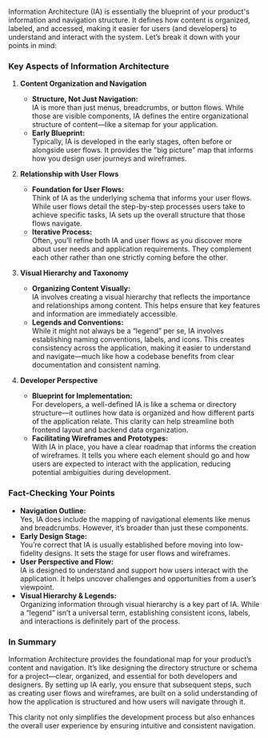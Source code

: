 Information Architecture (IA) is essentially the blueprint of your product's information and navigation structure. It defines how content is organized, labeled, and accessed, making it easier for users (and developers) to understand and interact with the system. Let’s break it down with your points in mind:

### Key Aspects of Information Architecture

1. **Content Organization and Navigation**
    
    - **Structure, Not Just Navigation:**  
        IA is more than just menus, breadcrumbs, or button flows. While those are visible components, IA defines the entire organizational structure of content—like a sitemap for your application.
    - **Early Blueprint:**  
        Typically, IA is developed in the early stages, often before or alongside user flows. It provides the "big picture" map that informs how you design user journeys and wireframes.
2. **Relationship with User Flows**
    
    - **Foundation for User Flows:**  
        Think of IA as the underlying schema that informs your user flows. While user flows detail the step-by-step processes users take to achieve specific tasks, IA sets up the overall structure that those flows navigate.
    - **Iterative Process:**  
        Often, you’ll refine both IA and user flows as you discover more about user needs and application requirements. They complement each other rather than one strictly coming before the other.
3. **Visual Hierarchy and Taxonomy**
    
    - **Organizing Content Visually:**  
        IA involves creating a visual hierarchy that reflects the importance and relationships among content. This helps ensure that key features and information are immediately accessible.
    - **Legends and Conventions:**  
        While it might not always be a “legend” per se, IA involves establishing naming conventions, labels, and icons. This creates consistency across the application, making it easier to understand and navigate—much like how a codebase benefits from clear documentation and consistent naming.
4. **Developer Perspective**
    
    - **Blueprint for Implementation:**  
        For developers, a well-defined IA is like a schema or directory structure—it outlines how data is organized and how different parts of the application relate. This clarity can help streamline both frontend layout and backend data organization.
    - **Facilitating Wireframes and Prototypes:**  
        With IA in place, you have a clear roadmap that informs the creation of wireframes. It tells you where each element should go and how users are expected to interact with the application, reducing potential ambiguities during development.

### Fact-Checking Your Points

- **Navigation Outline:**  
    Yes, IA does include the mapping of navigational elements like menus and breadcrumbs. However, it’s broader than just these components.
- **Early Design Stage:**  
    You’re correct that IA is usually established before moving into low-fidelity designs. It sets the stage for user flows and wireframes.
- **User Perspective and Flow:**  
    IA is designed to understand and support how users interact with the application. It helps uncover challenges and opportunities from a user’s viewpoint.
- **Visual Hierarchy & Legends:**  
    Organizing information through visual hierarchy is a key part of IA. While a “legend” isn’t a universal term, establishing consistent icons, labels, and interactions is definitely part of the process.

### In Summary

Information Architecture provides the foundational map for your product’s content and navigation. It’s like designing the directory structure or schema for a project—clear, organized, and essential for both developers and designers. By setting up IA early, you ensure that subsequent steps, such as creating user flows and wireframes, are built on a solid understanding of how the application is structured and how users will navigate through it.

This clarity not only simplifies the development process but also enhances the overall user experience by ensuring intuitive and consistent navigation.